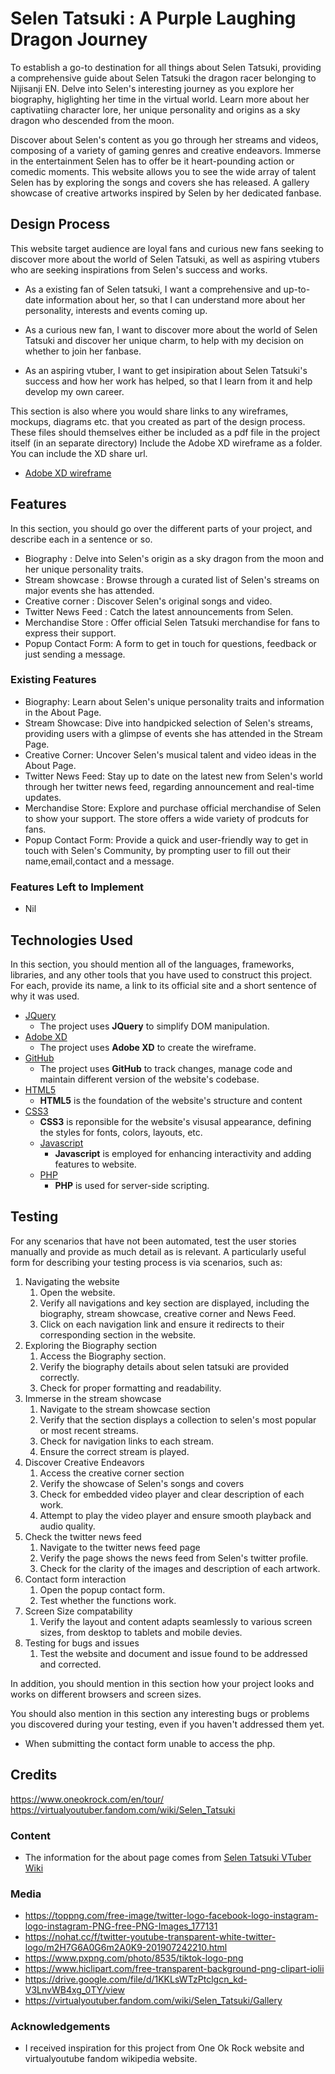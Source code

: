 # Selen Tatsuki : A Purple Laughing Dragon Journey

To establish a go-to destination for all things about Selen Tatsuki, providing a comprehensive guide about Selen Tatsuki the dragon racer belonging to Nijisanji EN. Delve into Selen's interesting journey as you explore her biography, higlighting her time in the virtual world. Learn more about her captivatiing character lore, her unique personality and origins as a sky dragon who descended from the moon.

Discover about Selen's content as you go through her streams and videos, composing of a variety of gaming genres and creative endeavors. Immerse in the entertainment Selen has to offer be it heart-pounding action or comedic moments. This website allows you to see the wide array of talent Selen has by exploring the songs and covers she has released. A gallery showcase of creative artworks inspired by Selen by her dedicated fanbase.
 
## Design Process
 
This website target audience are loyal fans and curious new fans seeking to discover more about the world of Selen Tatsuki, as well as aspiring vtubers who are seeking inspirations from Selen's success and works.

- As a existing fan of Selen tatsuki, I want a comprehensive and up-to-date information about her, so that I can understand more about her personality, interests and events coming up.

- As a curious new fan, I want to discover more about the world of Selen Tatsuki and discover her unique charm, to help with my decision on whether to join her fanbase.

- As an aspiring vtuber, I want to get insipiration about Selen Tatsuki's success and how her work has helped, so that I learn from it and help develop my own career.

This section is also where you would share links to any wireframes, mockups, diagrams etc. that you created as part of the design process. 
These files should themselves either be included as a pdf file in the project itself (in an separate directory)
Include the Adobe XD wireframe as a folder. You can include the XD share url. 
- [Adobe XD wireframe](https://xd.adobe.com/view/bb50d302-48a6-48bc-91b0-3e620a04bf88-ee03/)

## Features

In this section, you should go over the different parts of your project, and describe each in a sentence or so.

- Biography : Delve into Selen's origin as a sky dragon from the moon and her unique personality traits.
- Stream showcase : Browse through a curated list of Selen's streams on major events she has attended.
- Creative corner : Discover Selen's original songs and video.
- Twitter News Feed : Catch the latest announcements from Selen.
- Merchandise Store : Offer official Selen Tatsuki merchandise for fans to express their support.
- Popup Contact Form: A form to get in touch for questions, feedback or just sending a message.
 
### Existing Features
- Biography: Learn about Selen's unique personality traits and information in the About Page.
- Stream Showcase: Dive into handpicked selection of Selen's streams, providing users with a glimpse of events she has attended in the Stream Page.
- Creative Corner: Uncover Selen's musical talent and video ideas in the About Page.
- Twitter News Feed: Stay up to date on the latest new from Selen's world through her twitter news feed, regarding announcement and real-time updates.
- Merchandise Store: Explore and purchase official merchandise of Selen to show your support. The store offers a wide variety of prodcuts for fans.
- Popup Contact Form: Provide a quick and user-friendly way to get in touch with Selen's Community, by prompting user to fill out their name,email,contact and a message.

### Features Left to Implement
- Nil

## Technologies Used

In this section, you should mention all of the languages, frameworks, libraries, and any other tools that you have used to construct this project. For each, provide its name, a link to its official site and a short sentence of why it was used.

- [JQuery](https://jquery.com)
    - The project uses **JQuery** to simplify DOM manipulation.
- [Adobe XD](https://adobexdplatform.com)
    - The project uses **Adobe XD** to create the wireframe.
- [GitHub](https://github.com)
    - The project uses **GitHub** to track changes, manage code and maintain different version of the website's codebase.
- [HTML5](https://github.com)
    - **HTML5** is the foundation of the website's structure and content
- [CSS3](https://www.w3.org/Style/CSS/Overview.en.html)
    - **CSS3** is reponsible for the website's visusal appearance, defining the styles for fonts, colors, layouts, etc.
  - [Javascript](https://www.javascript.com)
    - **Javascript** is employed for enhancing interactivity and adding features to website.
  - [PHP](https://www.php.net)
    - **PHP** is used for server-side scripting.


## Testing

For any scenarios that have not been automated, test the user stories manually and provide as much detail as is relevant. A particularly useful form for describing your testing process is via scenarios, such as:

1. Navigating the website
   1. Open the website.
   2. Verify all navigations and key section are displayed, including the biography, stream showcase, creative corner and News Feed.
   3. Click on each navigation link and ensure it redirects to their corresponding section in the website.
2. Exploring the Biography section
   1. Access the Biography section.
   2. Verify the biography details about selen tatsuki are provided correctly.
   3. Check for proper formatting and readability.
3. Immerse in the stream showcase
   1. Navigate to the stream showcase section
   2. Verify that the section displays a collection to selen's most popular or most recent streams.
   3. Check for navigation links to each stream.
   4. Ensure the correct stream is played.
4. Discover Creative Endeavors
   1. Access the creative corner section
   2. Verify the showcase of Selen's songs and covers
   3. Check for embedded video player and clear description of each work.
   4. Attempt to play the video player and ensure smooth playback and audio quality.
5. Check the twitter news feed
   1. Navigate to the twitter news feed page
   2. Verify the page shows the news feed from Selen's twitter profile.
   3. Check for the clarity of the images and description of each artwork.
6. Contact form interaction
   1. Open the popup contact form.
   2. Test whether the functions work.
7. Screen Size compatability
   1. Verify the layout and content adapts seamlessly to various screen sizes, from desktop to tablets and mobile devies.
8. Testing for bugs and issues
   1. Test the website and document and issue found to be addressed and corrected.

In addition, you should mention in this section how your project looks and works on different browsers and screen sizes.

You should also mention in this section any interesting bugs or problems you discovered during your testing, even if you haven't addressed them yet.
- When submitting the contact form unable to access the php.

## Credits
https://www.oneokrock.com/en/tour/
https://virtualyoutuber.fandom.com/wiki/Selen_Tatsuki

### Content
- The information for the about page comes from [Selen Tatsuki VTuber Wiki](https://virtualyoutuber.fandom.com/wiki/Selen_Tatsuki)

### Media
- https://toppng.com/free-image/twitter-logo-facebook-logo-instagram-logo-instagram-PNG-free-PNG-Images_177131
- https://nohat.cc/f/twitter-youtube-transparent-white-twitter-logo/m2H7G6A0G6m2A0K9-201907242210.html
- https://www.pxpng.com/photo/8535/tiktok-logo-png
- https://www.hiclipart.com/free-transparent-background-png-clipart-iolii
- https://drive.google.com/file/d/1KKLsWTzPtclgcn_kd-V3LnvWB4xg_0TY/view
- https://virtualyoutuber.fandom.com/wiki/Selen_Tatsuki/Gallery

### Acknowledgements

- I received inspiration for this project from One Ok Rock website and virtualyoutube fandom wikipedia website.
